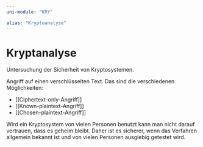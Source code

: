 ```yaml
---
uni-module: "KRY"

alias: "Kryptoanalyse"
---
```


# Kryptanalyse

Untersuchung der Sicherheit von Kryptosystemen.

Angriff auf einen verschlüsselten Text. Das sind die verschiedenen Möglichkeiten:

- [[Ciphertext-only-Angriff]]
- [[Known-plaintext-Angriff]]
- [[Chosen-plaintext-Angriff]]

Wird ein Kryptosystem von vielen Personen benutzt kann man nicht darauf vertrauen, dass es geheim bleibt. Daher ist es sicherer, wenn das Verfahren allgemein bekannt ist und von vielen Personen ausgiebig getestet wird.
